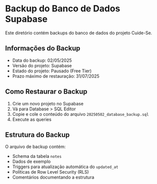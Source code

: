 # Backup do Banco de Dados Supabase

Este diretório contém backups do banco de dados do projeto Cuide-Se.

## Informações do Backup

- Data do backup: 02/05/2025
- Versão do projeto: Supabase
- Estado do projeto: Pausado (Free Tier)
- Prazo máximo de restauração: 31/07/2025

## Como Restaurar o Backup

1. Crie um novo projeto no Supabase
2. Vá para Database > SQL Editor
3. Copie e cole o conteúdo do arquivo `20250502_database_backup.sql`
4. Execute as queries

## Estrutura do Backup

O arquivo de backup contém:
- Schema da tabela `notes`
- Dados de exemplo
- Triggers para atualização automática do `updated_at`
- Políticas de Row Level Security (RLS)
- Comentários documentando a estrutura
